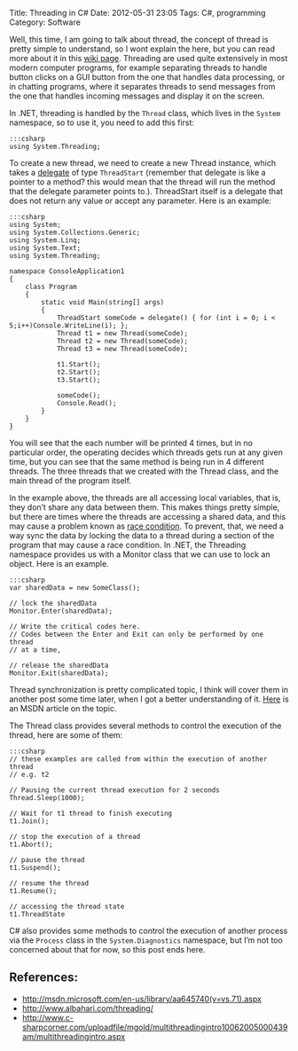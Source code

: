 Title: Threading in C#
Date: 2012-05-31 23:05
Tags: C#, programming
Category: Software


Well, this time, I am going to talk about thread, the concept of thread
is pretty simple to understand, so I wont explain the here, but you can
read more about it in this [wiki page][link1]. Threading are used quite
extensively in most modern computer programs, for example separating
threads to handle button clicks on a GUI button from the one that
handles data processing, or in chatting programs, where it separates
threads to send messages from the one that handles incoming messages and
display it on the screen.

In .NET, threading is handled by the `Thread` class, which lives in
the `System` namespace, so to use it, you need to add this first:

    :::csharp
    using System.Threading;

To create a new thread, we need to create a new Thread instance, which
takes a [delegate][link3] of type `ThreadStart` (remember that delegate is
like a pointer to a method? this would mean that the thread will run the
method that the delegate parameter points to.). ThreadStart itself is a
delegate that does not return any value or accept any parameter. Here is
an example:

    :::csharp
    using System;
    using System.Collections.Generic;
    using System.Linq;
    using System.Text;
    using System.Threading;

    namespace ConsoleApplication1
    {
        class Program
        {
            static void Main(string[] args)
            {
                ThreadStart someCode = delegate() { for (int i = 0; i < 5;i++)Console.WriteLine(i); };
                Thread t1 = new Thread(someCode);
                Thread t2 = new Thread(someCode);
                Thread t3 = new Thread(someCode);

                t1.Start();
                t2.Start();
                t3.Start();

                someCode();
                Console.Read();
            }
        }
    }

You will see that the each number will be printed 4 times, but in no
particular order, the operating decides which threads gets run at any
given time, but you can see that the same method is being run in 4
different threads. The three threads that we created with the Thread
class, and the main thread of the program itself.

In the example above, the threads are all accessing local variables,
that is, they don’t share any data between them. This makes things
pretty simple, but there are times where the threads are accessing a
shared data, and this may cause a problem known as [race condition][link2]. To
prevent, that, we need a way sync the data by locking the data to a
thread during a section of the program that may cause a race condition.
In .NET, the Threading namespace provides us with a Monitor class that
we can use to lock an object. Here is an example.

    :::csharp
    var sharedData = new SomeClass();

    // lock the sharedData
    Monitor.Enter(sharedData);

    // Write the critical codes here.
    // Codes between the Enter and Exit can only be performed by one thread
    // at a time,

    // release the sharedData
    Monitor.Exit(sharedData);

Thread synchronization is pretty complicated topic, I think will cover
them in another post some time later, when I got a better understanding
of it. [Here][link4] is an MSDN article on the topic.

The Thread class provides several methods to control the execution of
the thread, here are some of them:

    :::csharp
    // these examples are called from within the execution of another thread
    // e.g. t2

    // Pausing the current thread execution for 2 seconds
    Thread.Sleep(1000);

    // Wait for t1 thread to finish executing
    t1.Join();

    // stop the execution of a thread
    t1.Abort();

    // pause the thread
    t1.Suspend();

    // resume the thread
    t1.Resume();

    // accessing the thread state
    t1.ThreadState

C# also provides some methods to control the execution of another
process via the `Process` class in the `System.Diagnostics` namespace,
but I’m not too concerned about that for now, so this post ends here.

## References:
* <http://msdn.microsoft.com/en-us/library/aa645740(v=vs.71).aspx>
* <http://www.albahari.com/threading/>
* <http://www.c-sharpcorner.com/uploadfile/mgold/multithreadingintro10062005000439am/multithreadingintro.aspx>

[link1]: http://en.wikipedia.org/wiki/Thread_(computing)
[link2]: http://en.wikipedia.org/wiki/Race_condition
[link3]: http://www.myblog.name/2012/05/delegates-in-c-and-a-tiny-bits-of-events/
[link4]: http://msdn.microsoft.com/en-us/library/ms173179.aspx
